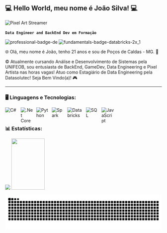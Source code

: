 ## 💻 Hello World, meu nome é João Silva! 💻

![Pixel Art Streamer](https://media3.giphy.com/media/v1.Y2lkPTc5MGI3NjExZWxnNXdmMmR0MmxoOHRwNm91Zm5nbmE2bGZkaDBvMnpwdDRidm8xdSZlcD12MV9pbnRlcm5hbF9naWZfYnlfaWQmY3Q9Zw/JqktW74a1PTTcAR7pc/giphy.gif)

**`Data Engineer and BackEnd Dev em Formação`**

<img width="120" height="144" alt="professional-badge-de" src="https://github.com/user-attachments/assets/1f7faad5-a980-4b74-b02f-7b06a6ca731a" />

<img width="120" height="164" alt="fundamentals-badge-databricks-2x_1" src="https://github.com/user-attachments/assets/df0f289a-702e-4c00-8c88-d70929e82e88" />


🌐 Olá, meu nome é João, tenho 21 anos e sou de Poços de Caldas - MG. 📌

©️ Atualmente cursando Análise e Desenvolvimento de Sistemas pela UNIFEOB, sou entusiasta de BackEnd, GameDev, Data Engineering e Pixel Artista nas horas vagas! Atuo como Estagiário de Data Engineering pela Datasolutec! Seja Bem Vindo(a)! 🎮

------

### 🖥️ Linguagens e Tecnologias: 

<img 
    align="left" 
    alt="C#"
    title="C#" 
    width="40px" 
    style="padding-right: 10px;" 
src="https://cdn.jsdelivr.net/gh/devicons/devicon@latest/icons/csharp/csharp-original.svg" />
          
<img 
    align="left" 
    alt=".Net Core"
    title=".Net Core" 
    width="40px" 
    style="padding-right: 10px;" 
src="https://cdn.jsdelivr.net/gh/devicons/devicon@latest/icons/dotnetcore/dotnetcore-original.svg" />

<img 
    align="left" 
    alt="Python"
    title="Python" 
    width="40px" 
    style="padding-right: 10px;" 
src="https://cdn.jsdelivr.net/gh/devicons/devicon@latest/icons/python/python-original.svg" />

<img 
    align="left" 
    alt="Spark"
    title="Spark" 
    width="40px" 
    style="padding-right: 10px;" 
src="https://cdn.jsdelivr.net/gh/devicons/devicon@latest/icons/apachespark/apachespark-original-wordmark.svg" />

<img 
    align="left" 
    alt="Databricks"
    title="Databricks" 
    width="50px" 
    style="padding-right: 10px;" 
src="https://cdn.brandfetch.io/idSUrLOWbH/idEHbzBDZC.svg?c=1bxid64Mup7aczewSAYMX&t=1661139049043" />

<img 
    align="left" 
    alt="SQL"
    title="SQL" 
    width="40px" 
    style="padding-right: 10px;" 
src="https://cdn.jsdelivr.net/gh/devicons/devicon@latest/icons/azuresqldatabase/azuresqldatabase-original.svg" />

<img 
    align="left" 
    alt="JavaScript"
    title="JavaScript" 
    width="40px" 
    style="padding-right: 10px;" 
src="https://cdn.jsdelivr.net/gh/devicons/devicon@latest/icons/javascript/javascript-original.svg" />

<br/>
<br/>


### 📊 Estatísticas:

<p>
  <img src="https://github-readme-stats.vercel.app/api?username=joaosilva-prog&show_icons=true&theme=tokyonight&cache_seconds=2200" width="49%" />
  <img src="https://github-readme-stats.vercel.app/api/top-langs/?username=joaosilva-prog&layout=compact&theme=tokyonight" width="46%" height="165" />
</p>

<picture align="center">
  <source media="(prefers-color-scheme: dark)" srcset="https://raw.githubusercontent.com/joaosilva-prog/joaosilva-prog/output/github-contribution-grid-snake-dark.svg">
  <source media="(prefers-color-scheme: light)" srcset="https://raw.githubusercontent.com/joaosilva-prog/joaosilva-prog/output/github-contribution-grid-snake-dark.svg">
  <img align="center" alt="github contribution grid snake animation" src="https://raw.githubusercontent.com/joaosilva-prog/joaosilva-prog/output/github-contribution-grid-snake.svg">
</picture>
